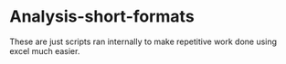 # Analysis-short-formats
These are just scripts ran internally to make repetitive work done using excel much easier.
